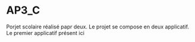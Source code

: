 # AP3_C


Porjet scolaire réalisé papr deux. Le projet se compose en deux applicatif.
Le premier applicatif présent ici 
